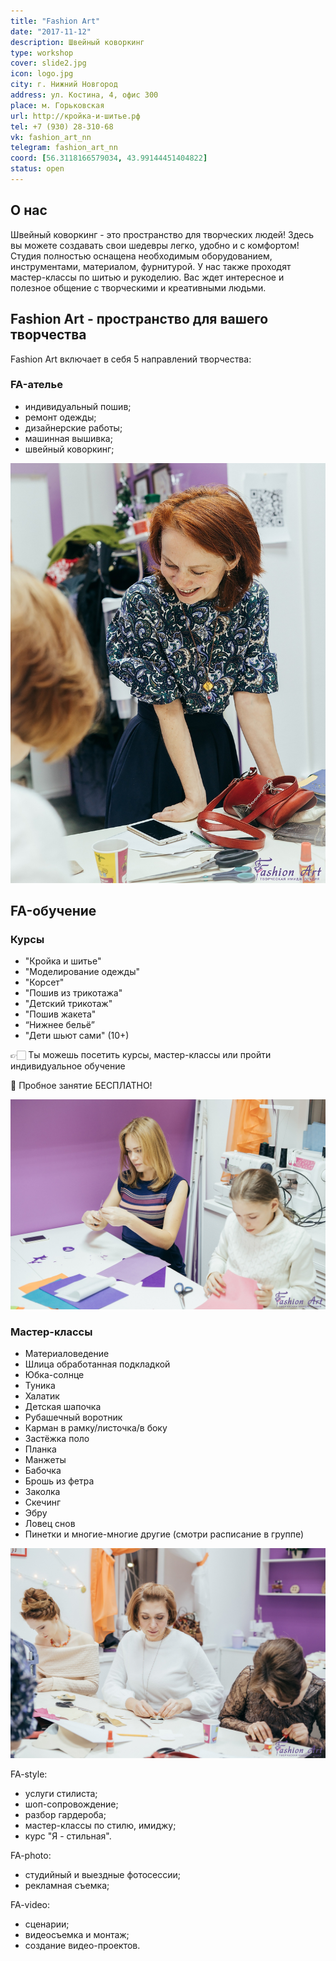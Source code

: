 ```yaml
---
title: "Fashion Art"
date: "2017-11-12"
description: Швейный коворкинг
type: workshop
cover: slide2.jpg
icon: logo.jpg
city: г. Нижний Новгород
address: ул. Костина, 4, офис 300
place: м. Горьковская
url: http://кройка-и-шитье.рф
tel: +7 (930) 28-310-68
vk: fashion_art_nn
telegram: fashion_art_nn
coord: [56.3118166579034, 43.99144451404822]
status: open
---
```


## О нас

Швейный коворкинг - это пространство для творческих людей! Здесь вы можете создавать свои шедевры легко, удобно и с комфортом! Студия полностью оснащена необходимым оборудованием, инструментами, материалом, фурнитурой. У нас также проходят мастер-классы по шитью и рукоделию. Вас ждет интересное и полезное общение с творческими и креативными людьми.

## Fashion Art - пространство для вашего творчества

Fashion Art включает в себя 5 направлений творчества:

### FA-ателье

- индивидуальный пошив;
- ремонт одежды;
- дизайнерские работы;
- машинная вышивка;
- швейный коворкинг;

![](./fun.jpg)

## FA-обучение

### Курсы

- "Кройка и шитье"
- "Моделирование одежды"
- "Корсет"
- "Пошив из трикотажа"
- "Детский трикотаж"
- "Пошив жакета"
- “Нижнее бельё”
- "Дети шьют сами" (10+)

👉🏻 Ты можешь посетить курсы, мастер-классы или пройти индивидуальное обучение

💸 Пробное занятие БЕСПЛАТНО!

![](./class.jpg)

### Мастер-классы

- Материаловедение
- Шлица обработанная подкладкой
- Юбка-солнце
- Туника
- Халатик
- Детская шапочка
- Рубашечный воротник
- Карман в рамку/листочка/в боку
- Застёжка поло
- Планка
- Манжеты
- Бабочка
- Брошь из фетра
- Заколка
- Скечинг
- Эбру
- Ловец снов
- Пинетки
  и многие-многие другие (смотри расписание в группе)

![](./trio.jpg)

FA-style:

- услуги стилиста;
- шоп-сопровождение;
- разбор гардероба;
- мастер-классы по стилю, имиджу;
- курс "Я - стильная".

FA-photo:

- студийный и выездные фотосессии;
- рекламная съемка;

FA-video:

- сценарии;
- видеосъемка и монтаж;
- создание видео-проектов.

